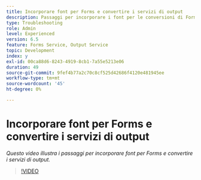 ```yaml
---
title: Incorporare font per Forms e convertire i servizi di output
description: Passaggi per incorporare i font per le conversioni di Forms e dei servizi di output
type: Troubleshooting
role: Admin
level: Experienced
version: 6.5
feature: Forms Service, Output Service
topic: Development
index: y
exl-id: 00ca88d6-8243-4919-8cb1-7a55e5213e06
duration: 49
source-git-commit: 9fef4b77a2c70c8cf525d42686f4120e481945ee
workflow-type: tm+mt
source-wordcount: '45'
ht-degree: 0%

---
```


# Incorporare font per Forms e convertire i servizi di output

*Questo video illustra i passaggi per incorporare font per Forms e convertire i servizi di output.*

>[!VIDEO](https://video.tv.adobe.com/v/335496?quality=12&learn=on)
